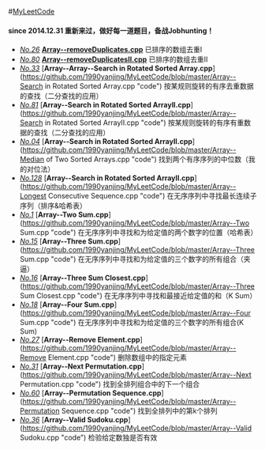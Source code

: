 #[MyLeetCode](https://oj.leetcode.com/tag/array/)
####   since 2014.12.31 重新来过，做好每一道题目，备战Jobhunting！

- [*No.26*](https://oj.leetcode.com/problems/remove-duplicates-from-sorted-array/ "problem")    [**Array--removeDuplicates.cpp**](https://github.com/1990yanjing/MyLeetCode/blob/master/Array--removeDuplicates.cpp "code") 已排序的数组去重I 
- [*No.80*](https://oj.leetcode.com/problems/remove-duplicates-from-sorted-array-ii/ "problem")    [**Array--removeDuplicatesII.cpp**](https://github.com/1990yanjing/MyLeetCode/blob/master/Array--removeDuplicatesII.cpp "code") 已排序的数组去重II 
- [*No.33*](https://oj.leetcode.com/problems/search-in-rotated-sorted-array/ "problem")    [**Array--Array--Search in Rotated Sorted Array.cpp**](https://github.com/1990yanjing/MyLeetCode/blob/master/Array--Search in Rotated Sorted Array.cpp "code") 按某规则旋转的有序去重数据的查找（二分查找的应用） 
- [*No.81*](https://oj.leetcode.com/problems/search-in-rotated-sorted-array-ii/ "problem")    [**Array--Search in Rotated Sorted ArrayII.cpp**](https://github.com/1990yanjing/MyLeetCode/blob/master/Array--Search in Rotated Sorted ArrayII.cpp "code") 按某规则旋转的有序有重数据的查找（二分查找的应用） 
- [*No.04*](https://oj.leetcode.com/problems/median-of-two-sorted-arrays/ "problem")    [**Array--Search in Rotated Sorted ArrayII.cpp**](https://github.com/1990yanjing/MyLeetCode/blob/master/Array--Median of Two Sorted Arrays.cpp "code") 找到两个有序序列的中位数（我的对位法） 
- [*No.128*](https://oj.leetcode.com/problems/longest-consecutive-sequence/ "problem")    [**Array--Search in Rotated Sorted ArrayII.cpp**](https://github.com/1990yanjing/MyLeetCode/blob/master/Array--Longest Consecutive Sequence.cpp "code") 在无序序列中寻找最长连续子序列（排序&哈希表） 
- [*No.1*](https://oj.leetcode.com/problems/two-sum/ "problem")    [**Array--Two Sum.cpp**](https://github.com/1990yanjing/MyLeetCode/blob/master/Array--Two Sum.cpp "code") 在无序序列中寻找和为给定值的两个数字的位置（哈希表）
- [*No.15*](https://oj.leetcode.com/problems/three-sum/ "problem")    [**Array--Three Sum.cpp**](https://github.com/1990yanjing/MyLeetCode/blob/master/Array--Three Sum.cpp "code") 在无序序列中寻找和为给定值的三个数字的所有组合（夹逼）
- [*No.16*](https://oj.leetcode.com/problems/3sum-closest/ "problem")    [**Array--Three Sum Closest.cpp**](https://github.com/1990yanjing/MyLeetCode/blob/master/Array--Three Sum Closest.cpp "code") 在无序序列中寻找和最接近给定值的和（K Sum）
- [*No.18*](https://oj.leetcode.com/problems/4sum/ "problem")    [**Array--Four Sum.cpp**](https://github.com/1990yanjing/MyLeetCode/blob/master/Array--Four Sum.cpp "code") 在无序序列中寻找和为给定值的三个数字的所有组合(K Sum)
- [*No.27*](https://oj.leetcode.com/problems/remove-element/ "problem")    [**Array--Remove Element.cpp**](https://github.com/1990yanjing/MyLeetCode/blob/master/Array--Remove Element.cpp "code") 删除数组中的指定元素
- [*No.31*](https://oj.leetcode.com/problems/next-permutation/ "problem")    [**Array--Next Permutation.cpp**](https://github.com/1990yanjing/MyLeetCode/blob/master/Array--Next Permutation.cpp "code") 找到全排列组合中的下一个组合
- [*No.60*](https://oj.leetcode.com/problems/permutation-sequence/ "problem")    [**Array--Permutation Sequence.cpp**](https://github.com/1990yanjing/MyLeetCode/blob/master/Array--Permutation Sequence.cpp "code") 找到全排列中的第k个排列
- [*No.36*](https://oj.leetcode.com/problems/valid-sudoku/ "problem")    [**Array--Valid Sudoku.cpp**](https://github.com/1990yanjing/MyLeetCode/blob/master/Array--Valid Sudoku.cpp "code") 检验给定数独是否有效

